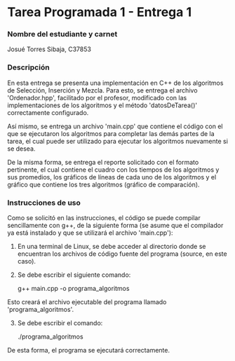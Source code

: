# Tarea Programada 1 - Entrega 1

### Nombre del estudiante y carnet
Josué Torres Sibaja, C37853

### Descripción
En esta entrega se presenta una implementación en C++ de los algoritmos de Selección, Inserción y Mezcla. Para esto, se entrega el archivo 'Ordenador.hpp', facilitado por el profesor, modificado con las implementaciones de los algoritmos y el método 'datosDeTarea()' correctamente configurado.

Así mismo, se entrega un archivo 'main.cpp' que contiene el código con el que se ejecutaron los algoritmos para completar las demás partes de la tarea, el cual puede ser utilizado para ejecutar los algoritmos nuevamente si se desea.

De la misma forma, se entrega el reporte solicitado con el formato pertinente, el cual contiene el cuadro con los tiempos de los algoritmos y sus promedios, los gráficos de líneas de cada uno de los algoritmos y el gráfico que contiene los tres algoritmos (gráfico de comparación).

### Instrucciones de uso
Como se solicitó en las instrucciones, el código se puede compilar sencillamente con g++, de la siguiente forma (se asume que el compilador ya está instalado y que se utilizará el archivo 'main.cpp'):

1. En una terminal de Linux, se debe acceder al directorio donde se encuentran los archivos de código fuente del programa (source, en este caso).

2. Se debe escribir el siguiente comando:

   g++ main.cpp -o programa_algoritmos

Esto creará el archivo ejecutable del programa llamado 'programa_algoritmos'.

3. Se debe escribir el comando:

   ./programa_algoritmos

De esta forma, el programa se ejecutará correctamente.
